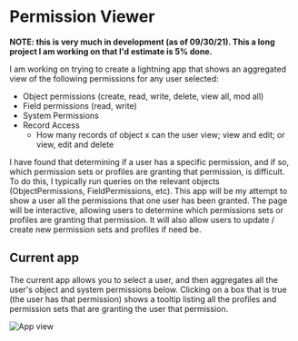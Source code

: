 # Permission Viewer
 
**NOTE: this is very much in development (as of 09/30/21). This a long project I am working on that I'd estimate is 5% done.**
 
I am working on trying to create a lightning app that shows an aggregated view of the following permissions for any user selected:
- Object permissions (create, read, write, delete, view all, mod all)
- Field permissions (read, write)
- System Permissions
- Record Access
  - How many records of object x can the user view; view and edit; or view, edit and delete
 
I have found that determining if a user has a specific permission, and if so, which permission sets or profiles are granting that permission, is difficult. To do this, I typically run queries on the relevant objects (ObjectPermissions, FieldPermissions, etc). This app will be my attempt to show a user all the permissions that one user has been granted. The page will be interactive, allowing users to determine which permissions sets or profiles are granting that permission. It will also allow users to update / create new permission sets and profiles if need be.
 
## Current app
 
The current app allows you to select a user, and then aggregates all the user's object and system permissions below. Clicking on a box that is true (the user has that permission) shows a tooltip listing all the profiles and permission sets that are granting the user that permission.
 
![App view](https://i.imgur.com/xCM0Pk1.png)
